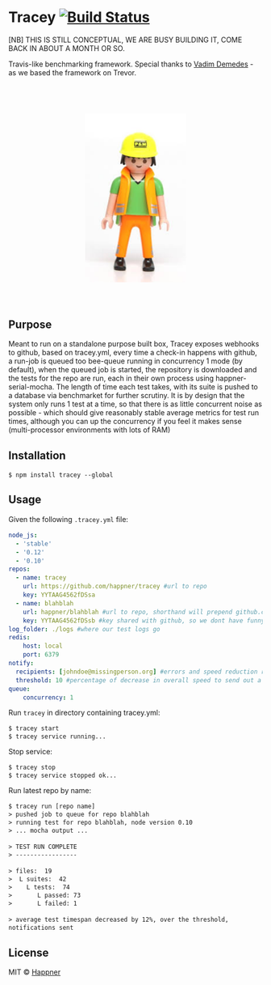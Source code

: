 # Tracey [![Build Status](https://travis-ci.org/happner/tracey.svg?branch=master)](https://travis-ci.org/happner/tracey)

[NB] THIS IS STILL CONCEPTUAL, WE ARE BUSY BUILDING IT, COME BACK IN ABOUT A MONTH OR SO.

Travis-like benchmarking framework. Special thanks to [Vadim Demedes](https://github.com/vdemedes) - as we based the framework on Trevor.

<h1 align="center">
  <br>
  <img width="200" src="media/logo.jpg">
  <br>
  <br>
</h1>


## Purpose

Meant to run on a standalone purpose built box, Tracey exposes webhooks to github, based on tracey.yml, every time a check-in happens with github, a run-job is queued too bee-queue running in concurrency 1 mode (by default), when the queued job is started, the repository is downloaded and the tests for the repo are run, each in their own process using happner-serial-mocha. The length of time each test takes, with its suite is pushed to a database via benchmarket for further scrutiny. It is by design that the system only runs 1 test at a time, so that there is as little concurrent noise as possible - which should give reasonably stable average metrics for test run times, although you can up the concurrency if you feel it makes sense (multi-processor environments with lots of RAM)

## Installation

```
$ npm install tracey --global
```

## Usage

Given the following `.tracey.yml` file:

```yaml
node_js:
  - 'stable'
  - '0.12'
  - '0.10'
repos:
  - name: tracey
    url: https://github.com/happner/tracey #url to repo
    key: YYTAAG4562fDSsa
  - name: blahblah
    url: happner/blahblah #url to repo, shorthand will prepend github.com
    key: YYTAAG4562fDSsb #key shared with github, so we dont have funny runs happening
log_folder: ./logs #where our test logs go
redis:
    host: local
    port: 6379
notify:
  recipients: [johndoe@missingperson.org] #errors and speed reduction recipients
  threshold: 10 #percentage of decrease in overall speed to send out a warning email
queue:
    concurrency: 1
```

Run `tracey` in directory containing tracey.yml:

```
$ tracey start
$ tracey service running...
```

Stop service:
```
$ tracey stop
$ tracey service stopped ok...
```

Run latest repo by name:
```
$ tracey run [repo name]
> pushed job to queue for repo blahblah
> running test for repo blahblah, node version 0.10
> ... mocha output ...

> TEST RUN COMPLETE
> -----------------

> files:  19
>  L suites:  42
>    L tests:  74
>       L passed: 73
>       L failed: 1

> average test timespan decreased by 12%, over the threshold, notifications sent

```

## License

MIT © [Happner](https://github.com/happner)
